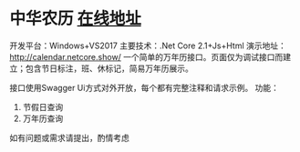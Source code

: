 # 中华农历 [在线地址](http://calendar.netcore.show/ "在线地址")
开发平台：Windows+VS2017
主要技术：.Net Core 2.1+Js+Html
演示地址：http://calendar.netcore.show/
一个简单的万年历接口。页面仅为调试接口而建立；包含节日标注，班、休标记，简易万年历展示。

接口使用Swagger Ui方式对外开放，每个都有完整注释和请求示例。
功能：
1. 节假日查询
2. 万年历查询

如有问题或需求请提出，酌情考虑
